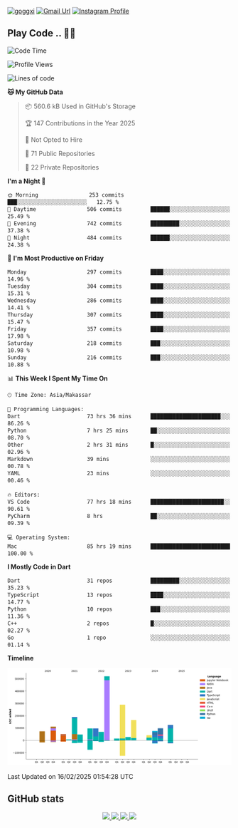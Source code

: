 [![goggxi](https://img.shields.io/badge/Portofolio-Goggxi-orange)](https://goggxi.github.io)
[![Gmail Url](https://img.shields.io/twitter/url?label=Goggxi@gmail.com&logo=gmail&style=social&url=http%3A%2F%2Fmailto%3Acontact.Goggxi@gmail.com)](mailto:Goggxi@gmail.com) [![Instagram Profile](https://img.shields.io/twitter/url?label=moh_rifkan&logo=instagram&style=social&url=https://www.instagram.com/moh_rifkan/)](https://www.instagram.com/moh_rifkan/)

## Play Code .. 💬🚀

<!-- [![Moh Rifkan GitHub stats](https://github-readme-stats.vercel.app/api?username=goggxi&count_private=true&show_icons=true&theme=dracula&custom_title=Goggxi%20Statistic%20🚀)](https://github.com/goggxi/goggxi)

[![Top Langs](https://github-readme-stats.vercel.app/api/top-langs/?username=goggxi&langs_count=8&layout=compact&show_icons=true&theme=dracula)](https://github.com/goggxi/goggxi) -->

<!--START_SECTION:waka-->
![Code Time](http://img.shields.io/badge/Code%20Time-4%2C139%20hrs%202%20mins-blue)

![Profile Views](http://img.shields.io/badge/Profile%20Views-1-blue)

![Lines of code](https://img.shields.io/badge/From%20Hello%20World%20I%27ve%20Written-2.1%20million%20lines%20of%20code-blue)

**🐱 My GitHub Data** 

> 📦 560.6 kB Used in GitHub's Storage 
 > 
> 🏆 147 Contributions in the Year 2025
 > 
> 🚫 Not Opted to Hire
 > 
> 📜 71 Public Repositories 
 > 
> 🔑 22 Private Repositories 
 > 
**I'm a Night 🦉** 

```text
🌞 Morning                253 commits         ███░░░░░░░░░░░░░░░░░░░░░░   12.75 % 
🌆 Daytime                506 commits         ██████░░░░░░░░░░░░░░░░░░░   25.49 % 
🌃 Evening                742 commits         █████████░░░░░░░░░░░░░░░░   37.38 % 
🌙 Night                  484 commits         ██████░░░░░░░░░░░░░░░░░░░   24.38 % 
```
📅 **I'm Most Productive on Friday** 

```text
Monday                   297 commits         ████░░░░░░░░░░░░░░░░░░░░░   14.96 % 
Tuesday                  304 commits         ████░░░░░░░░░░░░░░░░░░░░░   15.31 % 
Wednesday                286 commits         ████░░░░░░░░░░░░░░░░░░░░░   14.41 % 
Thursday                 307 commits         ████░░░░░░░░░░░░░░░░░░░░░   15.47 % 
Friday                   357 commits         ████░░░░░░░░░░░░░░░░░░░░░   17.98 % 
Saturday                 218 commits         ███░░░░░░░░░░░░░░░░░░░░░░   10.98 % 
Sunday                   216 commits         ███░░░░░░░░░░░░░░░░░░░░░░   10.88 % 
```


📊 **This Week I Spent My Time On** 

```text
🕑︎ Time Zone: Asia/Makassar

💬 Programming Languages: 
Dart                     73 hrs 36 mins      ██████████████████████░░░   86.26 % 
Python                   7 hrs 25 mins       ██░░░░░░░░░░░░░░░░░░░░░░░   08.70 % 
Other                    2 hrs 31 mins       █░░░░░░░░░░░░░░░░░░░░░░░░   02.96 % 
Markdown                 39 mins             ░░░░░░░░░░░░░░░░░░░░░░░░░   00.78 % 
YAML                     23 mins             ░░░░░░░░░░░░░░░░░░░░░░░░░   00.46 % 

🔥 Editors: 
VS Code                  77 hrs 18 mins      ███████████████████████░░   90.61 % 
PyCharm                  8 hrs               ██░░░░░░░░░░░░░░░░░░░░░░░   09.39 % 

💻 Operating System: 
Mac                      85 hrs 19 mins      █████████████████████████   100.00 % 
```

**I Mostly Code in Dart** 

```text
Dart                     31 repos            █████████░░░░░░░░░░░░░░░░   35.23 % 
TypeScript               13 repos            ████░░░░░░░░░░░░░░░░░░░░░   14.77 % 
Python                   10 repos            ███░░░░░░░░░░░░░░░░░░░░░░   11.36 % 
C++                      2 repos             █░░░░░░░░░░░░░░░░░░░░░░░░   02.27 % 
Go                       1 repo              ░░░░░░░░░░░░░░░░░░░░░░░░░   01.14 % 
```



**Timeline**

![Lines of Code chart](https://raw.githubusercontent.com/Goggxi/Goggxi/main/assets/bar_graph.png)


 Last Updated on 16/02/2025 01:54:28 UTC
<!--END_SECTION:waka-->

## GitHub stats

<p align="center">
  <a href="https://github.com/goggxi">
    <img src="http://github-profile-summary-cards.vercel.app/api/cards/profile-details?username=goggxi&theme=transparent" />
  </a>
  <a href="https://github.com/goggxi">
    <img src="https://github-readme-streak-stats.herokuapp.com/?user=goggxi&hide_border=true&card_width=338&theme=transparent" />
  </a>
  <a href="https://github.com/goggxi">
    <img src="http://github-profile-summary-cards.vercel.app/api/cards/stats?username=goggxi&theme=transparent" />
  </a>
  <a href="https://github.com/goggxi">
    <img src="https://github-readme-stats.vercel.app/api/top-langs/?username=goggxi&langs_count=10&exclude_repo=&hide=c,makefile,html,css,sass,nix,nunjucks,tsql,dockerfile,shell&card_width=699&hide_border=true&theme=transparent" />
  </a>
  <!-- <br/>
  <a href="https://github.com/goggxi">
    <img src="https://komarev.com/ghpvc/?username=goggxi&color=blue&style=flat" />
  </a> -->
</p>
